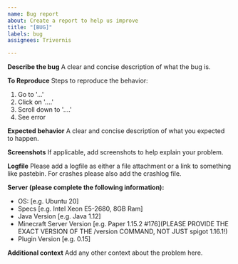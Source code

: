 ```yaml
---
name: Bug report
about: Create a report to help us improve
title: "[BUG]"
labels: bug
assignees: Trivernis

---
```


**Describe the bug**
A clear and concise description of what the bug is.

**To Reproduce**
Steps to reproduce the behavior:
1. Go to '...'
2. Click on '....'
3. Scroll down to '....'
4. See error

**Expected behavior**
A clear and concise description of what you expected to happen.

**Screenshots**
If applicable, add screenshots to help explain your problem.

**Logfile**
Please add a logfile as either a file attachment or a link to something like pastebin.
For crashes please also add the crashlog file.

**Server (please complete the following information):**
 - OS: [e.g. Ubuntu 20]
 - Specs [e.g. Intel Xeon E5-2680, 8GB Ram]
 - Java Version [e.g. Java 1.12]
 - Minecraft Server Version [e.g. Paper 1.15.2 #176](PLEASE PROVIDE THE EXACT VERSION OF THE /version COMMAND, NOT JUST spigot 1.16.1!)
 - Plugin Version [e.g. 0.15]

**Additional context**
Add any other context about the problem here.
